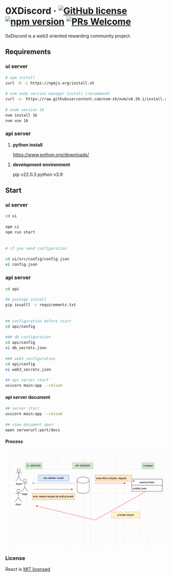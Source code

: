 # 0XDiscord &middot; [![GitHub license](https://img.shields.io/badge/license-MIT-blue.svg)](https://github.com/facebook/react/blob/main/LICENSE) [![npm version](https://img.shields.io/npm/v/react.svg?style=flat)](https://www.npmjs.com/package/react) [![PRs Welcome](https://img.shields.io/badge/PRs-welcome-brightgreen.svg)](https://reactjs.org/docs/how-to-contribute.html#your-first-pull-reques)

0xDiscord is a web3 oriented rewarding community project.

## Requirements 

### ui server
```bash
# npm install
curl -O -L https://npmjs.org/install.sh

# nvm node version manager install (recommend)
curl -o- https://raw.githubusercontent.com/nvm-sh/nvm/v0.39.1/install.sh | bash

# node version 16
nvm install 16
nvm use 16
```

### api server

1. **python install**

    https://www.python.org/downloads/

2. **development environment**

    pip v22.0.3
    python v3.9



## Start

### ui server

```bash
cd ui

npm ci
npm run start


# if you need configuration

cd ui/src/config/config.json
vi config.json
```


### api server


```bash
cd api

## package install
pip insatll -r requirements.txt


## configuration before start
cd api/config

### db configuration
cd api/config
vi db_secrets.json

### web3 configuration
cd api/config
vi web3_secrets.json

## api server start
uvicorn main:app --reload
```

#### api server document

```bash
## server start
uvicorn main:app --reload

## view document open 
open serverurl:port/docs

```


#### Process
![example](https://github.com/codestates/beb-02-0xDiscord/blob/main/examples/example.png)


### License
React is [MIT licensed](./LICENSE)
